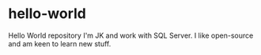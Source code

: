 # hello-world
Hello World repository
I'm JK and work with SQL Server. 
I like open-source and am keen to learn new stuff.

